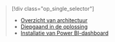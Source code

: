 > [!div class="op_single_selector"]
> * [Overzicht van architectuur](../articles/machine-learning/team-data-science-process/cortana-analytics-playbook-vehicle-telemetry.md)
> * [Diepgaand in de oplossing](../articles/machine-learning/team-data-science-process/cortana-analytics-playbook-vehicle-telemetry-deep-dive.md)
> * [Installatie van Power BI-dashboard](../articles/machine-learning/team-data-science-process/cortana-analytics-playbook-vehicle-telemetry-powerbi.md)
> 
> 

